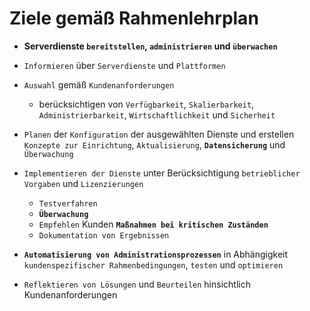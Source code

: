 # Ziele gemäß Rahmenlehrplan

* **Serverdienste `bereitstellen`, `administrieren` und `überwachen`**

* `Informieren` über `Serverdienste` und `Plattformen`
* `Auswahl` gemäß `Kundenanforderungen`
  * berücksichtigen von `Verfügbarkeit`, `Skalierbarkeit`, `Administrierbarkeit`, `Wirtschaftlichkeit` und `Sicherheit`
* `Planen` der `Konfiguration` der ausgewählten Dienste und erstellen `Konzepte zur Einrichtung`, `Aktualisierung`, **`Datensicherung`** und `Überwachung`
* `Implementieren der Dienste` unter Berücksichtigung `betrieblicher Vorgaben` und `Lizenzierungen`
  * `Testverfahren`
  * **`Überwachung`**
  * `Empfehlen` Kunden **`Maßnahmen bei kritischen Zuständen`**
  * `Dokumentation von Ergebnissen`
* **`Automatisierung von Administrationsprozessen`** in Abhängigkeit `kundenspezifischer Rahmenbedingungen`, `testen` und `optimieren`
* `Reflektieren von Lösungen` und `Beurteilen` hinsichtlich Kundenanforderungen
